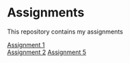 # Assignments
This repository contains my assignments


[Assignment 1](https://github.com/Vinaysital/assignments/blob/master/Assignment_week_2%20Vinay%20Sital.ipynb)<br>
[Assignment 2](https://github.com/Vinaysital/assignments/blob/master/Assignment_week_4%2B%25283%2529.ipynb)
[Assignment 5](https://github.com/Vinaysital/assignments/blob/master/assignment5%20(1).ipynb)
